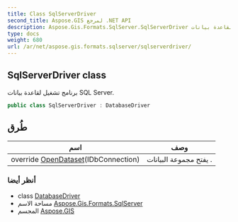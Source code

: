 ```yaml
---
title: Class SqlServerDriver
second_title: Aspose.GIS لمرجع .NET API
description: Aspose.Gis.Formats.SqlServer.SqlServerDriver فصل. برنامج تشغيل لقاعدة بيانات SQL Server.
type: docs
weight: 680
url: /ar/net/aspose.gis.formats.sqlserver/sqlserverdriver/
---
```

## SqlServerDriver class

برنامج تشغيل لقاعدة بيانات SQL Server.

```csharp
public class SqlServerDriver : DatabaseDriver
```

## طُرق

| اسم | وصف |
| --- | --- |
| override [OpenDataset](../../aspose.gis.formats.sqlserver/sqlserverdriver/opendataset/)(IDbConnection) | يفتح مجموعة البيانات . |

### أنظر أيضا

* class [DatabaseDriver](../../aspose.gis/databasedriver/)
* مساحة الاسم [Aspose.Gis.Formats.SqlServer](../../aspose.gis.formats.sqlserver/)
* المجسم [Aspose.GIS](../../)


